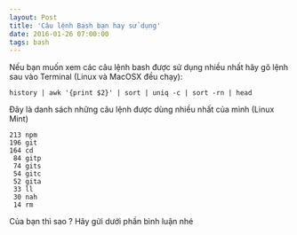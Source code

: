 ```yaml
---
layout: Post
title: 'Câu lệnh Bash bạn hay sử dụng'
date: 2016-01-26 07:00:00
tags: bash
---
```


Nếu bạn muốn xem các câu lệnh bash được sử dụng nhiều nhất
hãy gõ lệnh sau vào Terminal (Linux và MacOSX đều chạy):

```shell
history | awk '{print $2}' | sort | uniq -c | sort -rn | head
```

Đây là danh sách những câu lệnh được dùng nhiều nhất của mình (Linux Mint)

```shell
213 npm
196 git
164 cd
 84 gitp
 74 gits
 54 gitc
 52 gita
 33 ll
 30 nah
 14 rm
```

Của bạn thì sao ? Hãy gửi dưới phần bình luận nhé
